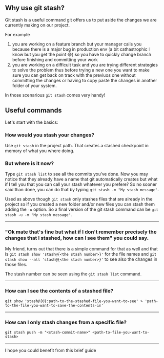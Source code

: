 ## Why use git stash?

Git stash is a useful command git offers us to put aside the changes we are currently making on our project.

For example
1. you are working on a feature branch but your manager calls you because there is a major bug in production env (a bit cathastrophic I know but you get the point :smile:) so you have to quickly change branch before finishing and committing your work
2. you are working on a difficult task and you are trying different strategies to solve the problem thus before trying a new one you want to make sure you can get back on track with the previuos one without committing the changes or having to copy paste the changes in another folder of your system.

In those scenarious `git stash` comes very handy!

## Useful commands

Let's start with the basics:

### How would you stash your changes?
Use `git stash` in the project path.
That creates a stashed checkpoint in memory of what you where doing.

### But where is it now?

Type `git stash list` to see all the commits you've done. Now you may notice that they already have a name that git automatically creates but what if I tell you that you can call your stash whatever you prefere? So no sooner said than done, you can do that by typing 	`git stash -m "My stash message"`.

Used as above though `git stash` only stashes files that are already in the project so if you created a new folder and/or new files you can stash them adding the `-u` option. So a final version of the git stash command can be `git stash -u -m "My stash message"`.

---

### "Ok mate that's fine but what if I don't remember precisely the changes that I stashed, how can I see them" you could say.

My friend, turns out that there is a simple command for that as well and that is `git stash show 'stash@{<the stash number>}'` for the file names and `git stash show --all 'stash@{<the stash number>}'` to see also the changes in those files.

The stash number can be seen using the `git stash list` command.

---

### How can I see the contents of a stashed file?

`git show 'stash@{0}:path-to-the-stashed-file-you-want-to-see' > 'path-to-the-file-you-want-to-save-the-contents-in'`

---

### How can I only stash changes from a specific file?

`git stash push -m "<stash-commit-name>" <path-to-file-you-want-to-stash>`

---

I hope you could benefit from this brief guide
